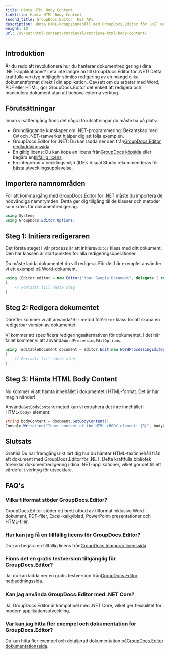 ```yaml
---
title: Hämta HTML Body Content
linktitle: Hämta HTML Body Content
second_title: GroupDocs.Editor .NET API
description: Hämta HTML-kroppsinnehåll med GroupDocs.Editor för .NET med vår steg-för-steg-guide. Förbättra dina .NET-applikationer utan ansträngning.
weight: 10
url: /sv/net/html-content-retrieval/retrieve-html-body-content/
---
```

## Introduktion
Är du redo att revolutionera hur du hanterar dokumentredigering i dina .NET-applikationer? Leta inte längre än till GroupDocs.Editor för .NET! Detta kraftfulla verktyg möjliggör sömlös redigering av en mängd olika dokumentformat direkt i din applikation. Oavsett om du arbetar med Word, PDF eller HTML, gör GroupDocs.Editor det enkelt att redigera och manipulera dokument utan att behöva externa verktyg.
## Förutsättningar
Innan vi sätter igång finns det några förutsättningar du måste ha på plats:
- Grundläggande kunskaper om .NET-programmering: Bekantskap med C# och .NET-ramverket hjälper dig att följa exemplen.
-  GroupDocs.Editor för .NET: Du kan ladda ner den från[GroupDocs.Editor nedladdningssida](https://releases.groupdocs.com/editor/net/).
-  En giltig licens: Du kan köpa en licens från[GroupDocs köpsida](https://purchase.groupdocs.com/buy) eller begära en[tillfällig licens](https://purchase.groupdocs.com/temporary-license/).
- En integrerad utvecklingsmiljö (IDE): Visual Studio rekommenderas för bästa utvecklingsupplevelse.
## Importera namnområden
För att komma igång med GroupDocs.Editor för .NET måste du importera de nödvändiga namnrymden. Detta ger dig tillgång till de klasser och metoder som krävs för dokumentredigering.
```csharp
using System;
using GroupDocs.Editor.Options;
```
## Steg 1: Initiera redigeraren
Det första steget i vår process är att initiera`Editor` klass med ditt dokument. Den här klassen är startpunkten för alla redigeringsoperationer.

Du måste ladda dokumentet du vill redigera. För det här exemplet använder vi ett exempel på Word-dokument.
```csharp
using (Editor editor = new Editor("Your Sample Document", delegate { return new WordProcessingLoadOptions(); }))
{
    // Fortsätt till nästa steg
}
```
## Steg 2: Redigera dokumentet
 Därefter kommer vi att använda`Edit` metod för`Editor` klass för att skapa en redigerbar version av dokumentet.

 Vi kommer att specificera redigeringsalternativen för dokumentet. I det här fallet kommer vi att använda`WordProcessingEditOptions`.
```csharp
using (EditableDocument document = editor.Edit(new WordProcessingEditOptions()))
{
    // Fortsätt till nästa steg
}
```
## Steg 3: Hämta HTML Body Content
Nu kommer vi att hämta innehållet i dokumentet i HTML-format. Det är här magin händer!

 Använda`GetBodyContent` metod kan vi extrahera det inre innehållet i HTML`<body>` element.
```csharp
string bodyContent = document.GetBodyContent();
Console.WriteLine("Inner content of the HTML->BODY element: {0}", bodyContent);
```

## Slutsats
Grattis! Du har framgångsrikt lärt dig hur du hämtar HTML-textinnehåll från ett dokument med GroupDocs.Editor för .NET. Detta kraftfulla bibliotek förenklar dokumentredigering i dina .NET-applikationer, vilket gör det till ett värdefullt verktyg för utvecklare.
## FAQ's
### Vilka filformat stöder GroupDocs.Editor?
GroupDocs.Editor stöder ett brett utbud av filformat inklusive Word-dokument, PDF-filer, Excel-kalkylblad, PowerPoint-presentationer och HTML-filer.
### Hur kan jag få en tillfällig licens för GroupDocs.Editor?
 Du kan begära en tillfällig licens från[GroupDocs temporär licenssida](https://purchase.groupdocs.com/temporary-license/).
### Finns det en gratis testversion tillgänglig för GroupDocs.Editor?
 Ja, du kan ladda ner en gratis testversion från[GroupDocs.Editor nedladdningssida](https://releases.groupdocs.com/).
### Kan jag använda GroupDocs.Editor med .NET Core?
Ja, GroupDocs.Editor är kompatibel med .NET Core, vilket ger flexibilitet för modern applikationsutveckling.
### Var kan jag hitta fler exempel och dokumentation för GroupDocs.Editor?
 Du kan hitta fler exempel och detaljerad dokumentation på[GroupDocs.Editor dokumentationssida](https://tutorials.groupdocs.com/editor/net/).